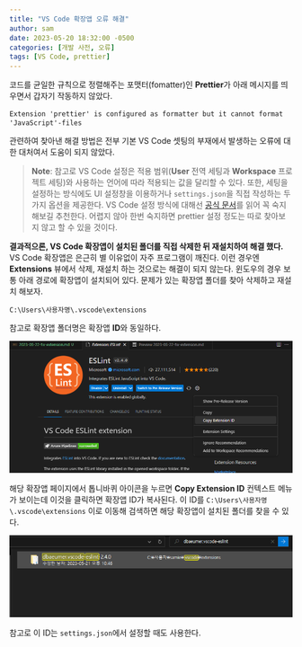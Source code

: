 ```yaml
---
title: "VS Code 확장앱 오류 해결"
author: sam
date: 2023-05-20 18:32:00 -0500
categories: [개발 사전, 오류]
tags: [VS Code, prettier]
---
```


코드를 균일한 규칙으로 정렬해주는 포맷터(fomatter)인 **Prettier**가 아래 메시지를 띄우면서 갑자기 작동하지 않았다.

```
Extension 'prettier' is configured as formatter but it cannot format 'JavaScript'-files
```

관련하여 찾아낸 해결 방법은 전부 기본 VS Code 셋팅의 부재에서 발생하는 오류에 대한 대처여서 도움이 되지 않았다.

> **Note**: 참고로 VS Code 설정은 적용 범위(**User** 전역 세팅과 **Workspace** 프로젝트 세팅)와 사용하는 언어에 따라 적용되는 값을 달리할 수 있다. 또한, 세팅을 설정하는 방식에도 UI 설정창을 이용하거나 `settings.json`을 직접 작성하는 두 가지 옵션을 제공한다. VS Code 설정 방식에 대해선 [공식 문서](https://code.visualstudio.com/docs/getstarted/settings)를 읽어 꼭 숙지해보길 추천한다. 어렵지 않아 한번 숙지하면 prettier 설정 정도는 따로 찾아보지 않고 할 수 있을 것이다.

**결과적으론, VS Code 확장앱이 설치된 폴더를 직접 삭제한 뒤 재설치하여 해결 했다.** VS Code 확장앱은 은근히 별 이유없이 자주 프로그램이 깨진다. 이런 경우엔 **Extensions** 뷰에서 삭제, 재설치 하는 것으로는 해결이 되지 않는다. 윈도우의 경우 보통 아래 경로에 확장앱이 설치되어 있다. 문제가 있는 확장앱 폴더를 찾아 삭제하고 재설치 해보자.

```
C:\Users\사용자명\.vscode\extensions
```

참고로 확장앱 폴더명은 확장앱 **ID**와 동일하다.

![eslint-id.png](/assets/img/etc/eslint-id.png)

해당 확장앱 페이지에서 톱니바퀴 아이콘을 누르면 **Copy Extension ID** 컨텍스트 메뉴가 보이는데 이것을 클릭하면 확장앱 ID가 복사된다. 이 ID를 `C:\Users\사용자명\.vscode\extensions` 이로 이동해 검색하면 해당 확장앱이 설치된 폴더를 찾을 수 있다.

![eslint-id2.png](/assets/img/etc/eslint-id2.png)

참고로 이 ID는 `settings.json`에서 설정할 때도 사용한다.
